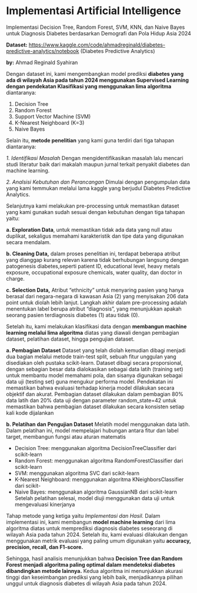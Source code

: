 # Implementasi Artificial Intelligence
Implementasi Decision Tree, Random Forest, SVM, KNN, dan Naive Bayes untuk Diagnosis Diabetes berdasarkan Demografi dan Pola Hidup Asia 2024

**Dataset:** https://www.kaggle.com/code/ahmadreginald/diabetes-predictive-analytics/notebook (Diabetes Predictive Analytics)

**by:** Ahmad Reginald Syahiran

Dengan dataset ini, kami mengembangkan model prediksi **diabetes yang ada di wilayah Asia pada tahun 2024 menggunakan Supervised Learning dengan pendekatan Klasifikasi yang menggunakan lima algoritma** diantaranya:
1. Decision Tree
2. Random Forest
3. Support Vector Machine (SVM)
4. K-Nearest Neighboard (K=3)
5. Naive Bayes 

Selain itu, **metode penelitian** yang kami guna terdiri dari tiga tahapan diantaranya:

*1. Identifikasi Masalah*
Dengan mengidentifikasikan masalah lalu mencari studi literatur baik dari makalah maupun jurnal terkait penyakit diabetes dan machine learning.

*2. Analsisi Kebutuhan dan Perancangan* 
Dimulai dengan pengumpulan data yang kami temmukan melalui lama kaggle yang berjudul Diabetes Predictive Analytics.

Selanjutnya kami melakukan pre-processing untuk memastikan dataset yang kami gunakan sudah sesuai dengan kebutuhan dengan tiga tahapan yaitu:

**a. Exploration Data**, untuk memastikan tidak ada data yang null atau duplikat, sekaligus memahami karakteristik dan tipe data yang digunakan secara mendalam.

**b. Cleaning Data,** dalam proses penelitian ini, terdapat beberapa atribut yang dianggap kurang relevan karena tidak berhubungan langsung dengan patogenesis diabetes,seperti patient ID, educational level, heavy metals exposure, occupational exposure chemicals, water quality, dan doctor in charge.

**c. Selection Data,** Atribut “ethnicity” untuk menyaring pasien yang hanya berasal dari negara-negara di kawasan Asia (2) yang menyisakan 206 data point untuk diolah lebih lanjut. Langkah akhir dalam pre-processing adalah menentukan label berupa atribut “diagnosis”, yang menunjukkan apakah seorang pasien terdiagnosis diabetes (1) atau tidak (0).

Setelah itu, kami melakukan klasifikasi data dengan **membangun machine learning melalui lima algoritma** diatas yang diawali dengan pembagian dataset, pelatihan dataset, hingga pengujian dataset.

**a. Pembagian Dataset**
Dataset yang telah diolah kemudian dibagi menjadi dua bagian melalui metode train-test split, sebuah fitur unggulan yang disediakan oleh pustaka scikit-learn. Dataset dibagi secara proporsional, dengan sebagian besar data dialokasikan sebagai data latih (training set) untuk membantu model memahami pola, dan sisanya digunakan sebagai data uji (testing set) guna mengukur performa model. Pendekatan ini memastikan bahwa evaluasi terhadap kinerja model dilakukan secara objektif dan akurat. Pembagian dataset dilakukan dalam pembagian 80% data latih dan 20% data uji dengan parameter random_state=42 untuk memastikan bahwa pembagian dataset dilakukan secara konsisten setiap kali kode dijalankan

**b. Pelatihan dan Pengujian Dataset**
Melatih model menggunakan data latih. Dalam pelatihan ini, model mempelajari hubungan antara fitur dan label target, membangun fungsi atau aturan matematis
- Decision Tree: menggunakan algoritma DecisionTreeClassifier dari scikit-learn
- Random Forest: menggunakan algoritma RandomForestClassifier dari scikit-learn
- SVM: menggunakan algoritma SVC dari scikit-learn
- K-Nearest Neighboard: menggunakan algoritma KNeighborsClassifier dari scikit-
- Naive Bayes: menggunakan algoritma GaussianNB dari scikit-learn
Setelah pelatihan selesai, model diuji menggunakan data uji untuk mengevaluasi kinerjanya

Tahap metode yang ketiga yaitu *Implementasi dan Hasil.*
Dalam implementasi ini, kami membangun **model machine learning** dari lima algoritma diatas untuk memprediksi diagnosis diabetes seseorang di wilayah Asia pada tahun 2024. Setelah itu, kami evaluasi dilakukan dengan menggunakan metrik evaluasi yang paling umum digunakan yaitu **accuracy, precision, recall, dan F1-score.**

Sehingga, hasil analisis menunjukkan bahwa **Decision Tree dan Random Forest menjadi algoritma paling optimal dalam mendeteksi diabetes dibandingkan metode lainnya.** Kedua algoritma ini menunjukkan akurasi tinggi dan keseimbangan prediksi yang lebih baik, menjadikannya pilihan unggul untuk diagnosis diabetes di wilayah Asia pada tahun 2024.

